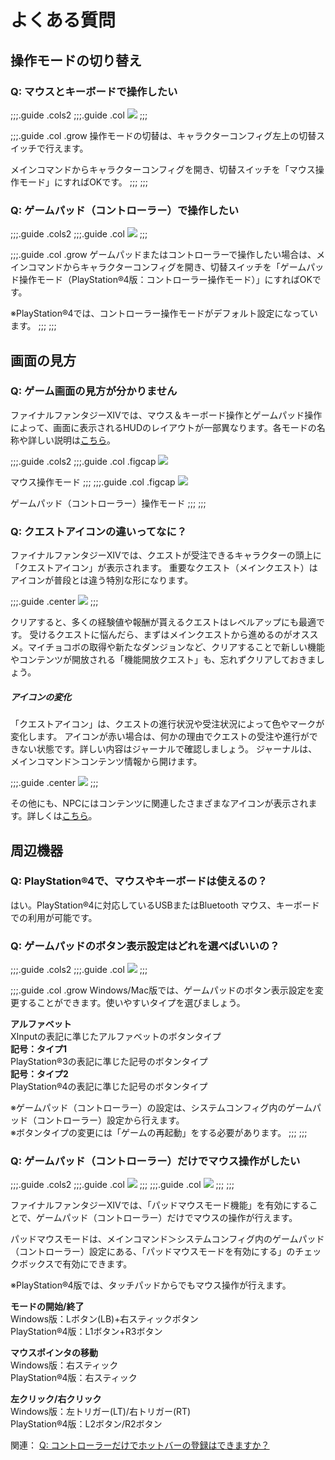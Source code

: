 # よくある質問

## 操作モードの切り替え

### Q: マウスとキーボードで操作したい

;;;.guide .cols2
;;;.guide .col
![](./faq.assets/f6af86aa10790fa9bb9649f256afc1049ec9d0.jpg)
;;;

;;;.guide .col .grow
操作モードの切替は、キャラクターコンフィグ左上の切替スイッチで行えます。

メインコマンドからキャラクターコンフィグを開き、切替スイッチを「マウス操作モード」にすればOKです。
;;;
;;;

### Q: ゲームパッド（コントローラー）で操作したい

;;;.guide .cols2
;;;.guide .col
![](./faq.assets/48731cb8e728cd5076ba694b9a6551e17ecc7c.jpg)
;;;

;;;.guide .col .grow
ゲームパッドまたはコントローラーで操作したい場合は、メインコマンドからキャラクターコンフィグを開き、切替スイッチを「ゲームパッド操作モード（PlayStation®4版：コントローラー操作モード）」にすればOKです。

※PlayStation®4では、コントローラー操作モードがデフォルト設定になっています。
;;;
;;;

## 画面の見方

### Q: ゲーム画面の見方が分かりません

ファイナルファンタジーXIVでは、マウス＆キーボード操作とゲームパッド操作によって、画面に表示されるHUDのレイアウトが一部異なります。各モードの名称や詳しい説明は[こちら](https://jp.finalfantasyxiv.com/uiguide/know/#category-know-hud)。


;;;.guide .cols2
;;;.guide .col .figcap
![](./faq.assets/e50360ed08e9a4e2c935c27464e0169ab09df4.jpg)

マウス操作モード
;;;
;;;.guide .col .figcap
![](./faq.assets/7d905e1eaba784998091c7d770c58d4fd124c2.jpg)

ゲームパッド（コントローラー）操作モード
;;;
;;;

### Q: クエストアイコンの違いってなに？

ファイナルファンタジーXIVでは、クエストが受注できるキャラクターの頭上に「クエストアイコン」が表示されます。
重要なクエスト（メインクエスト）はアイコンが普段とは違う特別な形になります。

;;;.guide .center
![](./faq.assets/35b20a15267018c7739b0458c476d6f5f2da91.jpg)
;;;

クリアすると、多くの経験値や報酬が貰えるクエストはレベルアップにも最適です。
受けるクエストに悩んだら、まずはメインクエストから進めるのがオススメ。マイチョコボの取得や新たなダンジョンなど、クリアすることで新しい機能やコンテンツが開放される「機能開放クエスト」も、忘れずクリアしておきましょう。

##### アイコンの変化

「クエストアイコン」は、クエストの進行状況や受注状況によって色やマークが変化します。
アイコンが赤い場合は、何かの理由でクエストの受注や進行ができない状態です。詳しい内容はジャーナルで確認しましょう。
ジャーナルは、メインコマンド＞コンテンツ情報から開けます。

;;;.guide .center
![](./faq.assets/73d9b43dd0062292aad79f3e39d7f70afb55c8.jpg)
;;;

その他にも、NPCにはコンテンツに関連したさまざまなアイコンが表示されます。詳しくは[こちら](https://jp.finalfantasyxiv.com/lodestone/playguide/win/view/#g_npc)。

## 周辺機器

### Q: PlayStation®4で、マウスやキーボードは使えるの？

はい。PlayStation®4に対応しているUSBまたはBluetooth マウス、キーボードでの利用が可能です。

### Q: ゲームパッドのボタン表示設定はどれを選べばいいの？

;;;.guide .cols2
;;;.guide .col
![](./faq.assets/7982fde78996e78f6bf63deec986a29e083931.jpg)
;;;

;;;.guide .col .grow
Windows/Mac版では、ゲームパッドのボタン表示設定を変更することができます。使いやすいタイプを選びましょう。

**アルファベット**  
XInputの表記に準じたアルファベットのボタンタイプ  
**記号：タイプ1**  
PlayStation®3の表記に準じた記号のボタンタイプ  
**記号：タイプ2**  
PlayStation®4の表記に準じた記号のボタンタイプ


※ゲームパッド（コントローラー）の設定は、システムコンフィグ内のゲームパッド（コントローラー）設定から行えます。  
※ボタンタイプの変更には「ゲームの再起動」をする必要があります。
;;;
;;;

### Q: ゲームパッド（コントローラー）だけでマウス操作がしたい


;;;.guide .cols2
;;;.guide .col
![](./faq.assets/fb7ada3aa74da68150717ca563a67d3201198a.jpg)
;;;
;;;.guide .col
![](./faq.assets/a95edf4696f3afc3b6b1f9e69eaee605678f6d.jpg)
;;;
;;;

ファイナルファンタジーXIVでは、「パッドマウスモード機能」を有効にすることで、ゲームパッド（コントローラー）だけでマウスの操作が行えます。

パッドマウスモードは、メインコマンド＞システムコンフィグ内のゲームパッド（コントローラー）設定にある、「パッドマウスモードを有効にする」のチェックボックスで有効にできます。

※PlayStation®4版では、タッチパッドからでもマウス操作が行えます。

**モードの開始/終了**  
Windows版：Lボタン(LB)+右スティックボタン  
PlayStation®4版：L1ボタン+R3ボタン

**マウスポインタの移動**  
Windows版：右スティック  
PlayStation®4版：右スティック

**左クリック/右クリック**  
Windows版：左トリガー(LT)/右トリガー(RT)  
PlayStation®4版：L2ボタン/R2ボタン

関連：
[Q: コントローラーだけでホットバーの登録はできますか？](https://jp.finalfantasyxiv.com/uiguide/know/#entry-hotbar_pad_registration)
